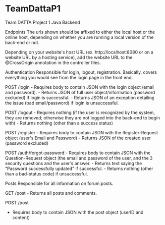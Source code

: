 # TeamDattaP1
Team DATTA Project 1
Java Backend

Endpoints
The urls shown should be affixed to either the local host or the online host, depending on whether you are running a local version of the back-end or not.

Depending on your website's host URL (ex. http://localhost:8080 or on a website URL by a hosting service), add the website URL to the @CrossOrigin annotation in the controller files.


Authentication
Responsible for login, logout, registration. Basically, covers everything you would see from the login page in the front end.

POST /login
	- Requires body to contain JSON with the login object (email and password).
	- Returns JSON of full user object/information (password excluded) if login is successful.
	- Returns JSON of an exception detailing the issue (bad email/password) if login is unsuccessful.

POST /logout
	- Requires nothing (if the user is recognized by the system, they are removed; otherwise they are not logged into the back-end to begin with)
	- Returns nothing (other than a success status)

POST /register
	- Requires body to contain JSON with the Register-Request object (user's Email and Password)
	- Returns JSON of the created user (password excluded)

POST /auth/forgot-password
	- Requires body to contain JSON with the Question-Request object (the email and password of the user, and the 3 security questions and the user's answer.
	- Returns text saying the "Password successfully updated" if successful.
	- Returns nothing (other than a bad-status code) if unsuccessful.


Posts
Responsible for all information on forum posts.

GET /post
	- Returns all posts and comments.
  
POST /post
  - Requires body to contain JSON with the post object (userID and content)
